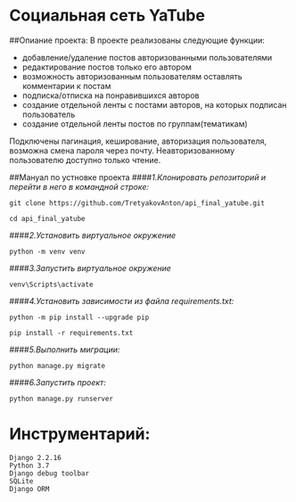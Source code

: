 # Социальная сеть YaTube
##Опиание проекта:
В проекте реализованы следующие функции:

- добавление/удаление постов авторизованными пользователями
- редактирование постов только его автором
- возможность авторизованным пользователям оставлять комментарии к постам
- подписка/отписка на понравившихся авторов
- создание отдельной ленты с постами авторов, на которых подписан пользователь
- создание отдельной ленты постов по группам(тематикам)

Подключены пагинация, кеширование, авторизация пользователя, возможна смена пароля через почту.
Неавторизованному пользователю доступно только чтение.


##Мануал по устновке проекта
####*1.Клонировать репозиторий и перейти в него в командной строке:*
```
git clone https://github.com/TretyakovAnton/api_final_yatube.git
```
```
cd api_final_yatube
```
####*2.Установить виртуальное окружение*
```
python -m venv venv
```
####*3.Запустить виртуальное окружение*
```
venv\Scripts\activate
```
####*4.Установить зависимости из файла requirements.txt:*
```
python -m pip install --upgrade pip
```
```
pip install -r requirements.txt
```
####*5.Выполнить миграции:*
```
python manage.py migrate
```
####*6.Запустить проект:*
```
python manage.py runserver
```
# Инструментарий:
    Django 2.2.16
    Python 3.7
    Django debug toolbar
    SQLite
    Django ORM
    

